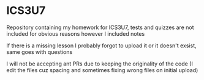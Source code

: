 # ICS3U7

Repository containing my homework for ICS3U7, tests and quizzes are not included for obvious reasons however I included notes  

If there is a missing lesson I probably forgot to upload it or it doesn't exsist, same goes with questions  

I will not be accepting ant PRs due to keeping the originality of the code (I edit the files cuz spacing and sometimes fixing wrong files on initial upload)   
